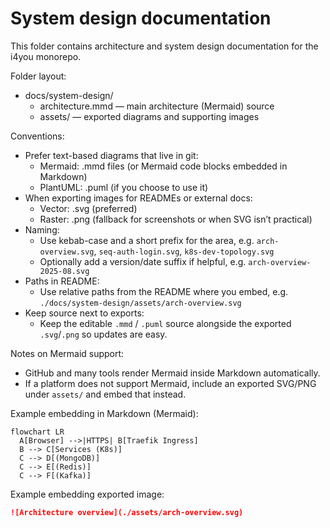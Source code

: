 # System design documentation

This folder contains architecture and system design documentation for the i4you monorepo.

Folder layout:
- docs/system-design/
  - architecture.mmd — main architecture (Mermaid) source
  - assets/ — exported diagrams and supporting images

Conventions:
- Prefer text-based diagrams that live in git:
  - Mermaid: .mmd files (or Mermaid code blocks embedded in Markdown)
  - PlantUML: .puml (if you choose to use it)
- When exporting images for READMEs or external docs:
  - Vector: .svg (preferred)
  - Raster: .png (fallback for screenshots or when SVG isn’t practical)
- Naming:
  - Use kebab-case and a short prefix for the area, e.g. `arch-overview.svg`, `seq-auth-login.svg`, `k8s-dev-topology.svg`
  - Optionally add a version/date suffix if helpful, e.g. `arch-overview-2025-08.svg`
- Paths in README:
  - Use relative paths from the README where you embed, e.g. `./docs/system-design/assets/arch-overview.svg`
- Keep source next to exports:
  - Keep the editable `.mmd` / `.puml` source alongside the exported `.svg`/`.png` so updates are easy.

Notes on Mermaid support:
- GitHub and many tools render Mermaid inside Markdown automatically.
- If a platform does not support Mermaid, include an exported SVG/PNG under `assets/` and embed that instead.

Example embedding in Markdown (Mermaid):

```mermaid
flowchart LR
  A[Browser] -->|HTTPS| B[Traefik Ingress]
  B --> C[Services (K8s)]
  C --> D[(MongoDB)]
  C --> E[(Redis)]
  C --> F[(Kafka)]
```

Example embedding exported image:

```md
![Architecture overview](./assets/arch-overview.svg)
```